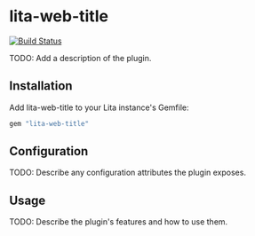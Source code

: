 # lita-web-title

[![Build Status](https://travis-ci.org/dosman711/lita-web-title.png?branch=master)](https://travis-ci.org/dosman711/lita-web-title)

TODO: Add a description of the plugin.

## Installation

Add lita-web-title to your Lita instance's Gemfile:

``` ruby
gem "lita-web-title"
```

## Configuration

TODO: Describe any configuration attributes the plugin exposes.

## Usage

TODO: Describe the plugin's features and how to use them.
